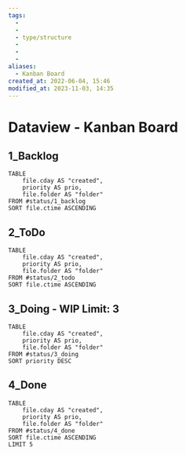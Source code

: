 ```yaml
---
tags:
  - 
  - 
  - type/structure
  - 
  - 
  - 
aliases:
  - Kanban Board
created_at: 2022-06-04, 15:46
modified_at: 2023-11-03, 14:35
---
```

# Dataview - Kanban Board

<!-- Main STRUCTURE of my content -->

## 1_Backlog

```dataview
TABLE 
	file.cday AS "created", 
	priority AS prio,
	file.folder AS "folder" 
FROM #status/1_backlog 
SORT file.ctime ASCENDING
```

## 2_ToDo

```dataview
TABLE 
	file.cday AS "created", 
	priority AS prio,
	file.folder AS "folder" 
FROM #status/2_todo  
SORT file.ctime ASCENDING
```

## 3_Doing - WIP Limit: 3

```dataview
TABLE 
	file.cday AS "created", 
	priority AS prio,
	file.folder AS "folder" 
FROM #status/3_doing   
SORT priority DESC
```

## 4_Done

```dataview
TABLE 
	file.cday AS "created", 
	priority AS prio,
	file.folder AS "folder" 
FROM #status/4_done 
SORT file.ctime ASCENDING
LIMIT 5
```

